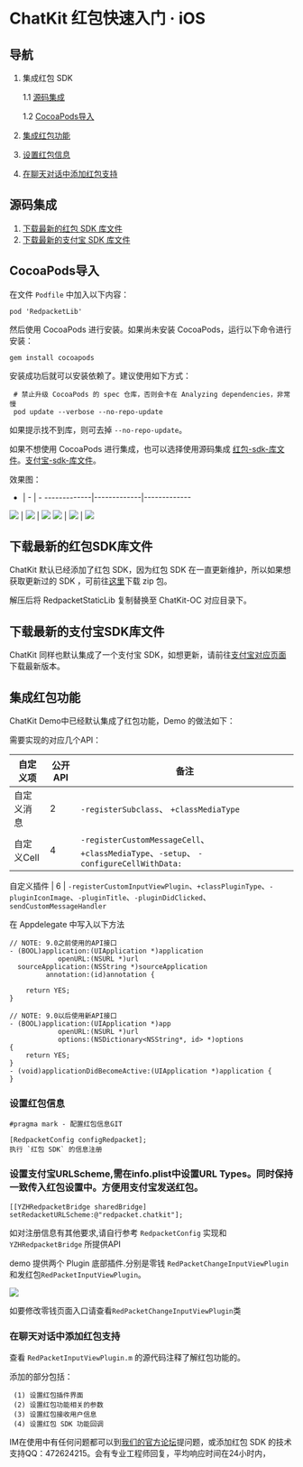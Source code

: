 # ChatKit 红包快速入门 · iOS


## 导航

 1. 集成红包 SDK

    1.1 [源码集成](https://github.com/leancloud/ChatKit-OC/blob/master/REDPACKET.md#源码集成)

    1.2 [CocoaPods导入](https://github.com/leancloud/ChatKit-OC/blob/master/REDPACKET.md#cocoapods导入)
 2. [集成红包功能](https://github.com/leancloud/ChatKit-OC/blob/master/REDPACKET.md#集成红包功能) 
 3. [设置红包信息](https://github.com/leancloud/ChatKit-OC/blob/master/REDPACKET.md#设置红包信息) 
 4. [在聊天对话中添加红包支持](https://github.com/leancloud/ChatKit-OC/blob/master/REDPACKET.md#在聊天对话中添加红包支持) 
    
## 源码集成

 1. [下载最新的红包 SDK 库文件](https://github.com/leancloud/ChatKit-OC/blob/master/REDPACKET.md#下载最新的支付宝SDK库文件) 
 2. [下载最新的支付宝 SDK 库文件](https://github.com/leancloud/ChatKit-OC/blob/master/REDPACKET.md#下载最新的支付宝SDK库文件) 


## CocoaPods导入
在文件 `Podfile` 中加入以下内容：

```shell
pod 'RedpacketLib'
```

然后使用 CocoaPods 进行安装。如果尚未安装 CocoaPods，运行以下命令进行安装：

```shell
gem install cocoapods
```

安装成功后就可以安装依赖了。建议使用如下方式：

```shell
 # 禁止升级 CocoaPods 的 spec 仓库，否则会卡在 Analyzing dependencies，非常慢
 pod update --verbose --no-repo-update
```

如果提示找不到库，则可去掉 `--no-repo-update`。

如果不想使用 CocoaPods 进行集成，也可以选择使用源码集成 [红包-sdk-库文件](https://www.yunzhanghu.com/download.html#手动集成)。[支付宝-sdk-库文件](https://doc.open.alipay.com/doc2/detail.htm?spm=a219a.7629140.0.0.CeDJVo&treeId=54&articleId=104509&docType=1#手动集成)。


效果图：

- | - | -
-------------|-------------|-------------


![](http://ww1.sinaimg.cn/large/7853084cjw1f7ynh6lno3j20bi0kg0ug.jpg) | ![](http://ww3.sinaimg.cn/large/7853084cjw1f7ynh6q4p8j20bi0kgdgm.jpg) | ![](http://ww3.sinaimg.cn/large/7853084cjw1f7ynh6nodqj20bi0kgdgl.jpg) 
![](http://ww4.sinaimg.cn/large/7853084cjw1f7ynh6hcqlj20bi0kg74x.jpg) | ![](http://ww1.sinaimg.cn/large/7853084cjw1f7ynh6fj58j20bi0kgab8.jpg) | ![](http://ww1.sinaimg.cn/large/7853084cjw1f7ynh6be0lj20bi0kg75n.jpg)
 
<span id = "redpacket"></span>
## 下载最新的红包SDK库文件

ChatKit 默认已经添加了红包 SDK，因为红包 SDK 在一直更新维护，所以如果想获取更新过的 SDK ，可前往[这里](https://www.yunzhanghu.com/download.html)下载 zip 包。

  解压后将 RedpacketStaticLib 复制替换至 ChatKit-OC 对应目录下。

## 下载最新的支付宝SDK库文件
ChatKit 同样也默认集成了一个支付宝 SDK，如想更新，请前往[支付宝对应页面](https://doc.open.alipay.com/doc2/detail.htm?spm=a219a.7629140.0.0.CeDJVo&treeId=54&articleId=104509&docType=1)下载最新版本。

## 集成红包功能
ChatKit Demo中已经默认集成了红包功能，Demo 的做法如下：

需要实现的对应几个API：

 自定义项 | 公开API | 备注
 -------------|-------------|-------------
 自定义消息 | 2 | `-registerSubclass`、 `+classMediaType`
 自定义Cell | 4 | `-registerCustomMessageCell`、`+classMediaType`、`-setup`、 `-configureCellWithData:`
 
 自定义插件 | 6 | `-registerCustomInputViewPlugin`、`+classPluginType`、`-pluginIconImage`、`-pluginTitle`、`-pluginDidClicked`、`sendCustomMessageHandler`

在 Appdelegate 中写入以下方法


    // NOTE: 9.0之前使用的API接口
    - (BOOL)application:(UIApplication *)application
                openURL:(NSURL *)url
      sourceApplication:(NSString *)sourceApplication
             annotation:(id)annotation {

        return YES;
    }
    
    // NOTE: 9.0以后使用新API接口
    - (BOOL)application:(UIApplication *)app
                openURL:(NSURL *)url
                options:(NSDictionary<NSString*, id> *)options
    {
        return YES;
    }
    - (void)applicationDidBecomeActive:(UIApplication *)application {
    }


### 设置红包信息


    #pragma mark - 配置红包信息GIT

    [RedpacketConfig configRedpacket];
    执行 `红包 SDK` 的信息注册

### 设置支付宝URLScheme,需在info.plist中设置URL Types。同时保持一致传入红包设置中。方便用支付宝发送红包。

    [[YZHRedpacketBridge sharedBridge] setRedacketURLScheme:@"redpacket.chatkit"];
    

如对注册信息有其他要求,请自行参考 `RedpacketConfig` 实现和`YZHRedpacketBridge` 所提供API

demo 提供两个 Plugin 底部插件.分别是零钱 `RedPacketChangeInputViewPlugin` 和发红包`RedPacketInputViewPlugin`。

![](http://ww1.sinaimg.cn/large/7853084cjw1f7ynh6lno3j20bi0kg0ug.jpg) 

如要修改零钱页面入口请查看`RedPacketChangeInputViewPlugin`类

### 在聊天对话中添加红包支持
查看 `RedPacketInputViewPlugin.m` 的源代码注释了解红包功能的。
    
添加的部分包括：

     (1) 设置红包插件界面
     (2) 设置红包功能相关的参数
     (3) 设置红包接收用户信息
     (4) 设置红包 SDK 功能回调
  

IM在使用中有任何问题都可以到[我们的官方论坛](https://forum.leancloud.cn/)提问题，或添加红包 SDK 的技术支持QQ：472624215。会有专业工程师回复，平均响应时间在24小时内，
